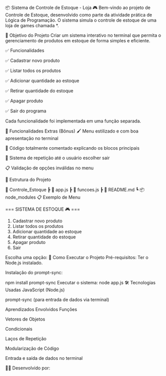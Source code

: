 📦 Sistema de Controle de Estoque - Loja 🎮
Bem-vindo ao projeto de Controle de Estoque, desenvolvido como parte da atividade prática de Lógica de Programação.
O sistema simula o controle de estoque de uma loja de games chamada *.

🎯 Objetivo do Projeto
Criar um sistema interativo no terminal que permita o gerenciamento de produtos em estoque de forma simples e eficiente.

✅ Funcionalidades

✅ Cadastrar novo produto

✅ Listar todos os produtos

✅ Adicionar quantidade ao estoque

✅ Retirar quantidade do estoque

✅ Apagar produto

✅ Sair do programa

Cada funcionalidade foi implementada em uma função separada.

🌟 Funcionalidades Extras (Bônus)
🖌️ Menu estilizado e com boa apresentação no terminal

📄 Código totalmente comentado explicando os blocos principais

🔁 Sistema de repetição até o usuário escolher sair

📋 Validação de opções inválidas no menu

🧱 Estrutura do Projeto

📁 Controle_Estoque
 ┣ 📄 app.js
 ┣ 📄 funcoes.js
 ┣ 📄 README.md
 ┗ 📦 node_modules
📋 Exemplo de Menu

=== SISTEMA DE ESTOQUE 🎮 ===

1. Cadastrar novo produto
2. Listar todos os produtos
3. Adicionar quantidade ao estoque
4. Retirar quantidade do estoque
5. Apagar produto
0. Sair

Escolha uma opção:
🚀 Como Executar o Projeto
Pré-requisitos:
Ter o Node.js instalado.

Instalação do prompt-sync:

npm install prompt-sync
Executar o sistema:
node app.js
🛠️ Tecnologias Usadas
JavaScript (Node.js)

prompt-sync (para entrada de dados via terminal)

Aprendizados Envolvidos
Funções

Vetores de Objetos

Condicionais

Laços de Repetição

Modularização de Código

Entrada e saída de dados no terminal

👨‍💻 Desenvolvido por:
